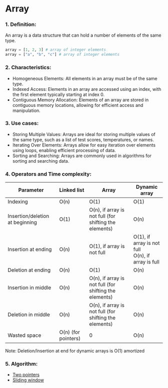 # Array
### 1. Definition:
An array is a data structure that can hold a number of elements of the same type. 
```python
array = [1, 2, 3] # array of integer elements
array = ["a", "b", "c"] # array of integer elements
```

### 2. Characteristics:
- Homogeneous Elements: All elements in an array must be of the same type.
- Indexed Access: Elements in an array are accessed using an index, with the first element typically starting at index 0.
- Contiguous Memory Allocation: Elements of an array are stored in contiguous memory locations, allowing for efficient access and manipulation.

### 3. Use cases:
- Storing Multiple Values: Arrays are ideal for storing multiple values of the same type, such as a list of test scores, temperatures, or names.
- Iterating Over Elements: Arrays allow for easy iteration over elements using loops, enabling efficient processing of data.
- Sorting and Searching: Arrays are commonly used in algorithms for sorting and searching data.

### 4. Operators and Time complexity:

| Parameter | Linked list | Array | Dynamic array |
|-----------|-------------|-------|---------------|
| Indexing | O(n) | O(1) | O(1) |
| Insertion/deletion at beginning| O(1) | O(n), if array is not full (for shifting the elements) | O(n) |
| Insertion at ending | O(n) | O(1), if array is not full | O(1), if array is not full<br>O(n), if array is full |
| Deletion at ending | O(n) | O(1) | O(n) |
| Insertion in middle | O(n) | O(n), if array is not full (for shifting the elements) | O(n) |
| Deletion in middle | O(n) | O(n), if array is not full (for shifting the elements) | O(n) |
| Wasted space | O(n) (for pointers) | 0 | O(n) |

Note: Deletion/Insertion at end for dynamic arrays is O(1) amortized

### 5. Algorithm:
- [Two pointers](../algorithms/1_Two_pointers.md)
- [Sliding window](../algorithms/2_Sliding_window.md)